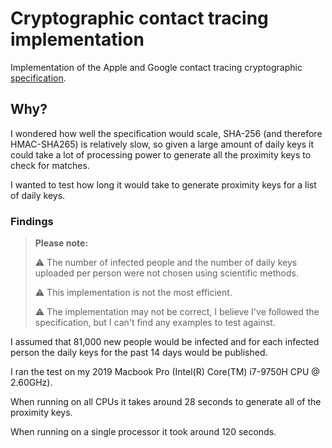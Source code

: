 # Cryptographic contact tracing implementation

Implementation of the Apple and Google contact tracing cryptographic [specification](https://covid19-static.cdn-apple.com/applications/covid19/current/static/contact-tracing/pdf/ContactTracing-CryptographySpecification.pdf).

## Why?
I wondered how well the specification would scale, SHA-256 (and therefore HMAC-SHA265) is relatively slow, so given a large amount of daily keys it could take a lot of processing power to generate all the proximity keys to check for matches.

I wanted to test how long it would take to generate proximity keys for a list of daily keys.

### Findings
> **Please note:**
> 
> ⚠️ The number of infected people and the number of daily keys uploaded per person were not chosen using scientific methods.
>
> ⚠️ This implementation is not the most efficient.
>
> ⚠️ The implementation may not be correct, I believe I've followed the specification, but I can't find any examples to test against.

I assumed that 81,000 new people would be infected and for each infected person the daily keys for the past 14 days would be published.

I ran the test on my 2019 Macbook Pro (Intel(R) Core(TM) i7-9750H CPU @ 2.60GHz).

When running on all CPUs it takes around 28 seconds to generate all of the proximity keys.

When running on a single processor it took around 120 seconds.
